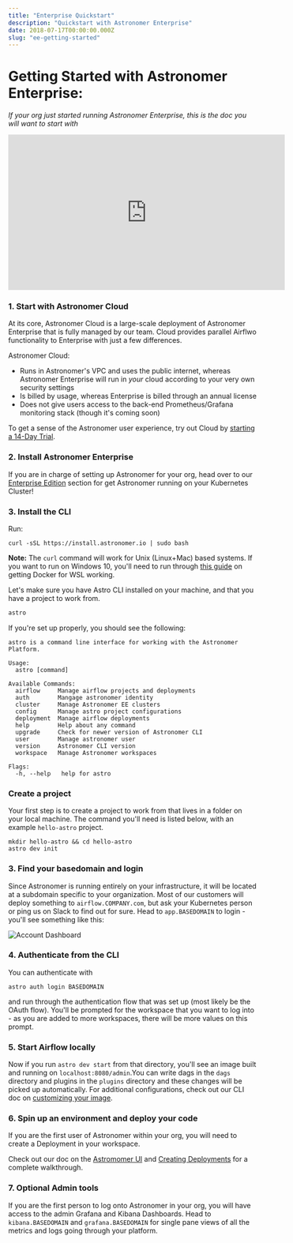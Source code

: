 ```yaml
---
title: "Enterprise Quickstart"
description: "Quickstart with Astronomer Enterprise"
date: 2018-07-17T00:00:00.000Z
slug: "ee-getting-started"
---
```



# Getting Started with Astronomer Enterprise:
_If your org just started running Astronomer Enterprise, this is the doc you will want to start with_

<iframe width="560" height="315" src="https://www.youtube.com/embed/02au2O3vDTk" frameborder="0" allow="accelerometer; autoplay; encrypted-media; gyroscope; picture-in-picture" allowfullscreen></iframe>


### 1. Start with Astronomer Cloud

At its core, Astronomer Cloud is a large-scale deployment of Astronomer Enterprise that is fully managed by our team. Cloud provides parallel Airflwo functionality to Enterprise with just a few differences.

Astronomer Cloud:

- Runs in Astronomer's VPC and uses the public internet, whereas Astronomer Enterprise will run in *your* cloud according to your very own security settings
- Is billed by usage, whereas Enterprise is billed through an annual license
- Does not give users access to the back-end Prometheus/Grafana monitoring stack (though it's coming soon)

To get a sense of the Astronomer user experience, try out Cloud by [starting a 14-Day Trial](https://www.astronomer.io/trial/).

### 2. Install Astronomer Enterprise

If you are in charge of setting up Astronomer for your org, head over to our [Enterprise Edition](https://www.astronomer.io/docs/ee-overview/) section for get Astronomer running on your Kubernetes Cluster!


### 3. Install the CLI

Run:

```
curl -sSL https://install.astronomer.io | sudo bash

```

**Note:** The `curl` command will work for Unix (Linux+Mac) based systems. If you want to run on Windows 10, you'll need to run through [this guide](https://www.astronomer.io/docs/cli-installation-windows-10/?_ga=2.105008643.146962510.1554994254-1828434170.1536931577) on getting Docker for WSL working.


Let's make sure you have Astro CLI installed on your machine, and that you have a project to work from.

```bash
astro
```

If you're set up properly, you should see the following:

```
astro is a command line interface for working with the Astronomer Platform.

Usage:
  astro [command]

Available Commands:
  airflow     Manage airflow projects and deployments
  auth        Mangage astronomer identity
  cluster     Manage Astronomer EE clusters
  config      Manage astro project configurations
  deployment  Manage airflow deployments
  help        Help about any command
  upgrade     Check for newer version of Astronomer CLI
  user        Manage astronomer user
  version     Astronomer CLI version
  workspace   Manage Astronomer workspaces

Flags:
  -h, --help   help for astro
```
### Create a project

Your first step is to create a project to work from that lives in a folder on your local machine. The command you'll need is listed below, with an example `hello-astro` project.

 ```
mkdir hello-astro && cd hello-astro
astro dev init
 ```

### 3. Find your basedomain and login

Since Astronomer is running entirely on your infrastructure, it will be located at a subdomain specific to your organization. Most of our customers will deploy something to `airflow.COMPANY.com`, but ask your Kubernetes person or ping us on Slack to find out for sure. Head to `app.BASEDOMAIN` to login - you'll see something like this:

![Account Dashboard](https://s3.amazonaws.com/astronomer-cdn/website/img/guides/account_dashboard.png)


### 4. Authenticate from the CLI

You can authenticate with

`astro auth login BASEDOMAIN`

and run through the authentication flow that was set up (most likely be the OAuth flow). You'll be prompted for the workspace that you want to log into - as you are added to more workspaces, there will be more values on this prompt.

### 5. Start Airflow locally

Now if you run `astro dev start` from that directory, you'll see an image built and running on `localhost:8080/admin`.You can write dags in the `dags` directory and plugins in the `plugins` directory and these changes will be picked up automatically. For additional configurations, check out our CLI doc on [customizing your image](https://www.astronomer.io/docs/customizing-your-image/).


### 6. Spin up an environment and deploy your code

If you are the first user of Astronomer within your org, you will need to create a Deployment in your workspace.

Check out our doc on the [Astromomer UI](https://www.astronomer.io/docs/astronomer-ui/) and [Creating Deployments](https://www.astronomer.io/docs/create-deployment-deploying-code/) for a complete walkthrough.


### 7. **Optional** Admin tools

If you are the first person to log onto Astronomer in your org, you will have access to the admin Grafana and Kibana Dashboards. Head to `kibana.BASEDOMAIN` and `grafana.BASEDOMAIN` for single pane views of all the metrics and logs going through your platform.
